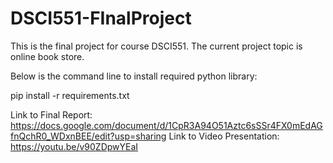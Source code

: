 # DSCI551-FInalProject
This is the final project for course DSCI551. The current project topic is online book store.

Below is the command line to install required python library:

pip install -r requirements.txt

Link to Final Report: https://docs.google.com/document/d/1CpR3A94O51Aztc6sSSr4FX0mEdAGfnQchR0_WDxnBEE/edit?usp=sharing
Link to Video Presentation: https://youtu.be/v90ZDpwYEaI
